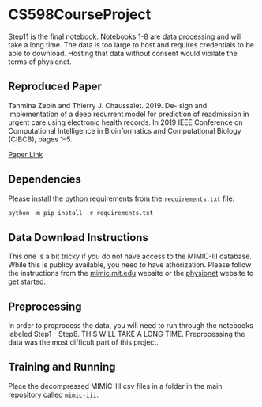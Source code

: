 # CS598CourseProject

Step11 is the final notebook. Notebooks 1-8 are data processing and will take a long time. The data is too large to host and requires credentials to be able to download. Hosting that data without consent would vioilate the terms of physionet.

## Reproduced Paper

Tahmina Zebin and Thierry J. Chaussalet. 2019. De-
sign and implementation of a deep recurrent model
for prediction of readmission in urgent care using
electronic health records. In 2019 IEEE Conference
on Computational Intelligence in Bioinformatics and
Computational Biology (CIBCB), pages 1–5.

[Paper Link](https://ieeexplore.ieee.org/document/8791466)

## Dependencies

Please install the python requirements from the `requirements.txt` file.

```python
python -m pip install -r requirements.txt
```

## Data Download Instructions

This one is a bit tricky if you do not have access to the MIMIC-III database. While this is publicy available, you need to have athorization. Please follow the instructions from the [mimic.mit.edu](https://mimic.mit.edu/docs/gettingstarted/) website or the [physionet](https://physionet.org/content/mimic3-carevue/1.4/) website to get started.

## Preprocessing

In order to proprocess the data, you will need to run through the notebooks labeled Step1 - Step8. THIS WILL TAKE A LONG TIME. Preprocessing the data was the most difficult part of this project. 

## Training and Running

Place the decompressed MIMIC-III csv files in a folder in the main repository called `mimic-iii`.

